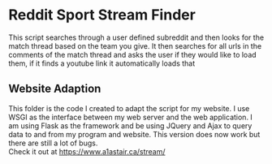 # Reddit Sport Stream Finder

This script searches through a user defined subreddit and then looks for the match thread based on the team you give. It then searches for all urls in the comments of the match thread and asks the user if they would like to load them, if it finds a youtube link it automatically loads that

## Website Adaption

This folder is the code I created to adapt the script for my website. I use WSGI as the interface between my web server and the web application. I am using Flask as the framework and be using JQuery and Ajax to query data to and from my program and website.
This version does now work but there are still a lot of bugs.
<br>
Check it out at https://www.a1astair.ca/stream/
